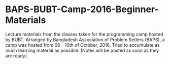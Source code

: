 # BAPS-BUBT-Camp-2016-Beginner-Materials
Lecture materials from the classes taken for the programming camp hosted by BUBT.
Arranged by Bangladesh Association of Problem Setters (BAPS), a camp was hosted from 06 - 10th of October, 2016.
Tried to accumulate as much learning material as possible. [Notes will be posted as soon as they are ready]

